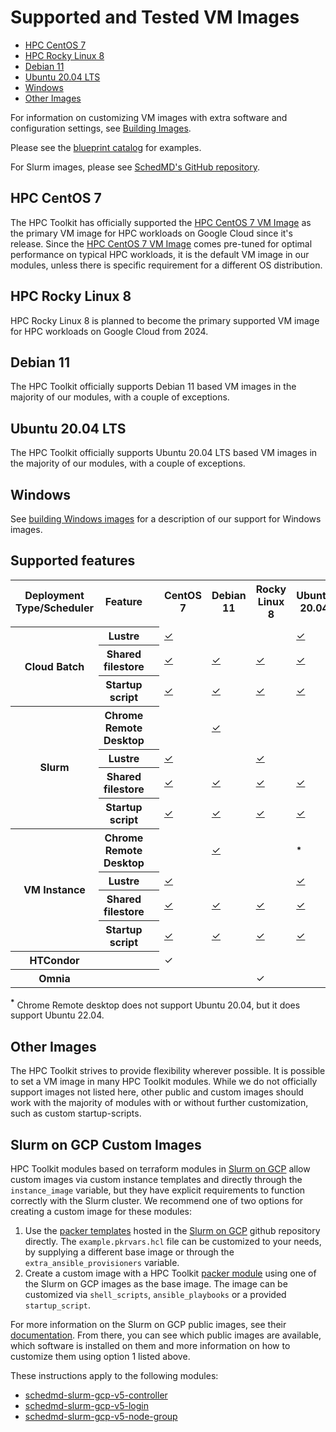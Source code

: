 # Supported and Tested VM Images

* [HPC CentOS 7](#hpc-centos-7)
* [HPC Rocky Linux 8](#hpc-rocky-linux-8)
* [Debian 11](#debian-11)
* [Ubuntu 20.04 LTS](#ubuntu-2004-lts)
* [Windows](#windows)
* [Other Images](#other-images)

For information on customizing VM images with extra software and configuration
settings, see [Building Images](image-building.md).

Please see the [blueprint catalog](https://cloud.google.com/hpc-toolkit/docs/setup/hpc-blueprint-catalog) for examples.

For Slurm images, please see [SchedMD's GitHub repository](https://github.com/SchedMD/slurm-gcp/blob/master/docs/images.md#public-image).

## HPC CentOS 7

The HPC Toolkit has officially supported the [HPC CentOS 7 VM Image][hpcimage] as the
primary VM image for HPC workloads on Google Cloud since it's release. Since the
[HPC CentOS 7 VM Image][hpcimage] comes pre-tuned for optimal performance on
typical HPC workloads, it is the default VM image in our modules, unless there
is specific requirement for a different OS distribution.

[hpcimage]: https://cloud.google.com/blog/topics/hpc/introducing-hpc-vm-images

## HPC Rocky Linux 8

HPC Rocky Linux 8 is planned to become the primary supported VM image for HPC workloads on Google Cloud from 2024.

## Debian 11

The HPC Toolkit officially supports Debian 11 based VM images in the majority of our modules, with a couple of exceptions.

## Ubuntu 20.04 LTS

The HPC Toolkit officially supports Ubuntu 20.04 LTS based VM images in the majority of
our modules, with a couple of exceptions.

## Windows

See [building Windows images](image-building.md#windows-support) for
a description of our support for Windows images.

## Supported features

<table>
<tr>
  <th>Deployment Type/Scheduler</th>
  <th>Feature</th>
  <th></th>
  <th>CentOS 7</th><th>Debian 11</th><th>Rocky Linux 8</th><th>Ubuntu 20.04</th>
</tr>
<tr>
  <td></td><td></td><td></td><td></td><td></td><td></td><td></td>
</tr>

<tr>
  <th rowspan="3">Cloud Batch</th>
  <th>Lustre</th>
  <th></th>
  <td><a href="../tools/validate_configs/os_compatibility_tests/batch-lustre.yaml">✓</a></td>
  <td></td>
  <td></td>
  <td><a href="../tools/validate_configs/os_compatibility_tests/batch-lustre.yaml">✓</a></td>
</tr>
<tr>
  <th>Shared filestore</th>
  <th></th>
  <td><a href="../tools/validate_configs/os_compatibility_tests/batch-lustre.yaml">✓</a></td>
  <td><a href="../tools/validate_configs/os_compatibility_tests/batch-lustre.yaml">✓</a></td>
  <td><a href="../tools/validate_configs/os_compatibility_tests/batch-lustre.yaml">✓</a></td>
  <td><a href="../tools/validate_configs/os_compatibility_tests/batch-lustre.yaml">✓</a></td>
</tr>
<tr>
  <th>Startup script</th>
  <th></th>
  <td><a href="../tools/validate_configs/os_compatibility_tests/batch-startup.yaml">✓</a></td>
  <td><a href="../tools/validate_configs/os_compatibility_tests/batch-startup.yaml">✓</a></td>
  <td><a href="../tools/validate_configs/os_compatibility_tests/batch-startup.yaml">✓</a></td>
  <td><a href="../tools/validate_configs/os_compatibility_tests/batch-startup.yaml">✓</a></td>
</tr>

<tr>
  <th rowspan="4">Slurm</th>
  <th>Chrome Remote Desktop</th>
  <th></th>
  <td></td>
  <td><a href="../tools/validate_configs/os_compatibility_tests/slurm-crd.yaml">✓</a></td>
  <td></td>
  <td></td>
</tr>
<tr>
  <th>Lustre</th>
  <th></th>
  <td><a href="../tools/validate_configs/os_compatibility_tests/slurm-lustre.yaml">✓</a></td>
  <td></td>
  <td><a href="../tools/validate_configs/os_compatibility_tests/slurm-lustre.yaml">✓</a></td>
  <td></td>
</tr>
<tr>
  <th>Shared filestore</th>
  <th></th>
  <td><a href="../tools/validate_configs/os_compatibility_tests/slurm-filestore.yaml">✓</a></td>
  <td><a href="../tools/validate_configs/os_compatibility_tests/slurm-filestore.yaml">✓</a></td>
  <td><a href="../tools/validate_configs/os_compatibility_tests/slurm-filestore.yaml">✓</a></td>
  <td><a href="../tools/validate_configs/os_compatibility_tests/slurm-filestore.yaml">✓</a></td>
</tr>
<tr>
  <th>Startup script</th>
  <th></th>
  <td><a href="../tools/validate_configs/os_compatibility_tests/slurm-startup.yaml">✓</a></td>
  <td><a href="../tools/validate_configs/os_compatibility_tests/slurm-startup.yaml">✓</a></td>
  <td><a href="../tools/validate_configs/os_compatibility_tests/slurm-startup.yaml">✓</a></td>
  <td><a href="../tools/validate_configs/os_compatibility_tests/slurm-startup.yaml">✓</a></td>
</tr>

<tr>
  <th rowspan="4">VM Instance</th>
  <th>Chrome Remote Desktop</th>
  <th></th>
  <td></td>
  <td><a href="../tools/validate_configs/os_compatibility_tests/vm-crd.yaml">✓</a></td>
  <td></td>
  <td><sup><b>*</b></sup></td>
</tr>
<tr>
  <th>Lustre</th>
  <th></th>
  <td><a href="../tools/validate_configs/os_compatibility_tests/vm-lustre.yaml">✓</a></td>
  <td></td>
  <td></td>
  <td><a href="../tools/validate_configs/os_compatibility_tests/vm-lustre.yaml">✓</a></td>
</tr>
<tr>
  <th>Shared filestore</th>
  <th></th>
  <td><a href="../tools/validate_configs/os_compatibility_tests/vm-filestore.yaml">✓</a></td>
  <td><a href="../tools/validate_configs/os_compatibility_tests/vm-filestore.yaml">✓</a></td>
  <td><a href="../tools/validate_configs/os_compatibility_tests/vm-filestore.yaml">✓</a></td>
  <td><a href="../tools/validate_configs/os_compatibility_tests/vm-filestore.yaml">✓</a></td>
</tr>
<tr>
  <th>Startup script</th>
  <th></th>
  <td><a href="../tools/validate_configs/os_compatibility_tests/vm-startup.yaml">✓</a></td>
  <td><a href="../tools/validate_configs/os_compatibility_tests/vm-startup.yaml">✓</a></td>
  <td><a href="../tools/validate_configs/os_compatibility_tests/vm-startup.yaml">✓</a></td>
  <td><a href="../tools/validate_configs/os_compatibility_tests/vm-startup.yaml">✓</a></td>
</tr>

<tr>
  <th rowspan="1">HTCondor</th>
  <th></th>
  <th></th>
  <td>✓</td><td></td><td></td><td></td>
</tr>

<tr>
  <th rowspan="1">Omnia</th>
  <th></th>
  <th></th>
  <td></td><td></td><td>✓</td><td></td>
</tr>
</table>

<sup><b>*</b></sup> Chrome Remote desktop does not support Ubuntu 20.04, but it does support Ubuntu 22.04.

## Other Images

The HPC Toolkit strives to provide flexibility wherever possible. It is possible
to set a VM image in many HPC Toolkit modules. While we do not officially
support images not listed here, other public and custom images should work with
the majority of modules with or without further customization, such as custom
startup-scripts.

## Slurm on GCP Custom Images

HPC Toolkit modules based on terraform modules in [Slurm on GCP][slurm-gcp]
allow custom images via custom instance templates and directly through the
`instance_image` variable, but they have explicit requirements to function
correctly with the Slurm cluster. We recommend one of two options for creating a
custom image for these modules:

1. Use the [packer templates][slurm-gcp-packer] hosted in the
   [Slurm on GCP][slurm-gcp] github repository directly. The
   `example.pkrvars.hcl` file can be customized to your needs, by supplying a
   different base image or through the `extra_ansible_provisioners` variable.
1. Create a custom image with a HPC Toolkit [packer module][hpc-toolkit-packer]
   using one of the Slurm on GCP images as the base image. The image can be
   customized via `shell_scripts`, `ansible_playbooks` or a provided
   `startup_script`.

For more information on the Slurm on GCP public images, see their
[documentation][slurm-gcp-images]. From there, you can see which public images
are available, which software is installed on them and more information on how
to customize them using option 1 listed above.

These instructions apply to the following modules:

* [schedmd-slurm-gcp-v5-controller]
* [schedmd-slurm-gcp-v5-login]
* [schedmd-slurm-gcp-v5-node-group]

[slurm-gcp]: https://github.com/SchedMD/slurm-gcp
[slurm-gcp-packer]: https://github.com/SchedMD/slurm-gcp/tree/master/packer
[slurm-gcp-images]: https://github.com/SchedMD/slurm-gcp/blob/master/docs/images.md

[vm-instance]: ../modules/compute/vm-instance
[hpc-toolkit-packer]: ../modules/packer/custom-image
[schedmd-slurm-gcp-v5-controller]: ../community/modules/scheduler/schedmd-slurm-gcp-v5-controller
[schedmd-slurm-gcp-v5-login]: ../community/modules/scheduler/schedmd-slurm-gcp-v5-login
[schedmd-slurm-gcp-v5-node-group]: ../community/modules/compute/schedmd-slurm-gcp-v5-node-group
[batch-job]: ../modules/scheduler/batch-job-template
[batch-login]: ../modules/scheduler/batch-login-node
[htcondor-configure]: ../community/modules/scheduler/htcondor-configure
[omnia-install]: ../community/modules/scripts/omnia-install
[hpc-slurm-ubuntu2004.yaml]: ../community/examples/hpc-slurm-ubuntu2004.yaml

[htc-htcondor.yaml]: ../community/examples/htc-htcondor.yaml
[omnia-cluster.yaml]: ../community/examples/omnia-cluster.yaml
[vm-startup.yaml]: ../tools/validate_configs/os_compatibility_tests/vm-startup.yaml
[vm-crd.yaml]: ../tools/validate_configs/os_compatibility_tests/vm-crd.yaml
[vm-filestore.yaml]: ../tools/validate_configs/os_compatibility_tests/vm-filestore.yaml
[vm-lustre.yaml]: ../tools/validate_configs/os_compatibility_tests/vm-lustre.yaml
[slurm-startup.yaml]: ../tools/validate_configs/os_compatibility_tests/slurm-startup.yaml
[slurm-crd.yaml]: ../tools/validate_configs/os_compatibility_tests/slurm-crd.yaml
[slurm-filestore.yaml]: ../tools/validate_configs/os_compatibility_tests/slurm-filestore.yaml
[slurm-lustre.yaml]: ../tools/validate_configs/os_compatibility_tests/slurm-lustre.yaml
[batch-startup.yaml]: ../tools/validate_configs/os_compatibility_tests/batch-startup.yaml
[batch-filestore.yaml]: ../tools/validate_configs/os_compatibility_tests/batch-filestore.yaml

